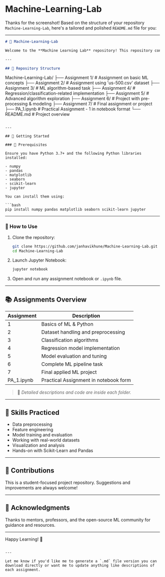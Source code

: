 # Machine-Learning-Lab

Thanks for the screenshot! Based on the structure of your repository `Machine-Learning-Lab`, here's a tailored and polished `README.md` file for you:

---

```markdown
# 🧠 Machine-Learning-Lab

Welcome to the **Machine Learning Lab** repository! This repository contains a series of practical machine learning assignments and Jupyter notebooks developed as part of coursework or self-practice. Each folder is dedicated to a specific assignment and contains well-organized code and relevant datasets.

---

## 📁 Repository Structure

```

Machine-Learning-Lab/
├── Assignment 1/        # Assignment on basic ML concepts
├── Assignment 2/        # Assignment using 'us-500.csv' dataset
├── Assignment 3/        # ML algorithm-based task
├── Assignment 4/        # Regression/classification-related implementation
├── Assignment 5/        # Advanced algorithm exploration
├── Assignment 6/        # Project with pre-processing & modeling
├── Assignment 7/        # Final assignment or project
├── PA\_1.ipynb           # Practical Assignment - 1 in notebook format
└── README.md            # Project overview

````

---

## 🚀 Getting Started

### 🔧 Prerequisites

Ensure you have Python 3.7+ and the following Python libraries installed:

- numpy
- pandas
- matplotlib
- seaborn
- scikit-learn
- jupyter

You can install them using:

```bash
pip install numpy pandas matplotlib seaborn scikit-learn jupyter
````

---

### 📌 How to Use

1. Clone the repository:

   ```bash
   git clone https://github.com/janhavikhune/Machine-Learning-Lab.git
   cd Machine-Learning-Lab
   ```

2. Launch Jupyter Notebook:

   ```bash
   jupyter notebook
   ```

3. Open and run any assignment notebook or `.ipynb` file.

---

## 📚 Assignments Overview

| Assignment  | Description                           |
| ----------- | ------------------------------------- |
| 1           | Basics of ML & Python                 |
| 2           | Dataset handling and preprocessing    |
| 3           | Classification algorithms             |
| 4           | Regression model implementation       |
| 5           | Model evaluation and tuning           |
| 6           | Complete ML pipeline task             |
| 7           | Final applied ML project              |
| PA\_1.ipynb | Practical Assignment in notebook form |

> 📝 *Detailed descriptions and code are inside each folder.*

---

## 🧠 Skills Practiced

* Data preprocessing
* Feature engineering
* Model training and evaluation
* Working with real-world datasets
* Visualization and analysis
* Hands-on with Scikit-Learn and Pandas

---

## 🤝 Contributions

This is a student-focused project repository. Suggestions and improvements are always welcome!

---

## 🙌 Acknowledgments

Thanks to mentors, professors, and the open-source ML community for guidance and resources.

---

Happy Learning! 🚀

```

---

Let me know if you'd like me to generate a `.md` file version you can download directly or want me to update anything like descriptions of each assignment.
```
